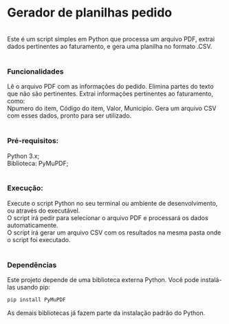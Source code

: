 # Gerador de planilhas pedido
<br/>
Este é um script simples em Python que processa um arquivo PDF, extrai dados pertinentes ao faturamento, e gera uma planilha no formato .CSV.
<br/>
<br/>

### Funcionalidades

Lê o arquivo PDF com as informações do pedido.
Elimina partes do texto que não são pertinentes.
Extrai informações pertinentes ao faturamento, como:  
Npumero do item,
Código do item,
Valor,
Municipio.
Gera um arquivo CSV com esses dados, pronto para ser utilizado.
<br/>
<br/>

### Pré-requisitos:
Python 3.x;  
Biblioteca: PyMuPDF;  
<br/>

### Execução:
Execute o script Python no seu terminal ou ambiente de desenvolvimento, ou através do executável.  
O script irá pedir para selecionar o arquivo PDF e processará os dados automaticamente.  
O script irá gerar um arquivo CSV com os resultados na mesma pasta onde o script foi executado.
<br/>
<br/>

### Dependências
Este projeto depende de uma biblioteca externa Python. Você pode instalá-las usando pip:
```bash
pip install PyMuPDF  
```
As demais bibliotecas já fazem parte da instalação padrão do Python.
